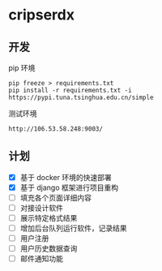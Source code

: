 # cripserdx

## 开发

pip 环境
```angular2
pip freeze > requirements.txt
pip install -r requirements.txt -i https://pypi.tuna.tsinghua.edu.cn/simple
```

测试环境
```html
http://106.53.58.248:9003/
```

## 计划

* [x] 基于 docker 环境的快速部署
* [x] 基于 django 框架进行项目重构
* [ ] 填充各个页面详细内容 
* [ ] 对接设计软件 
* [ ] 展示特定格式结果 
* [ ] 增加后台队列运行软件，记录结果 
* [ ] 用户注册 
* [ ] 用户历史数据查询 
* [ ] 邮件通知功能 
